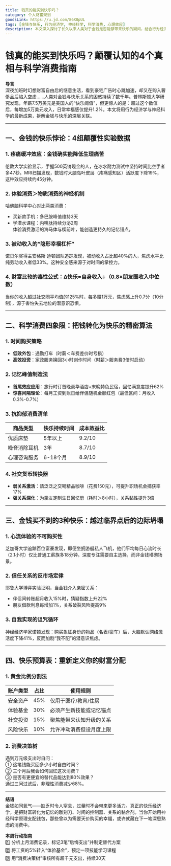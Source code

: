 ```yaml
---
title: 钱真的能买到快乐吗？
category: 个人财富规划
goodsLink: https://u.jd.com/86X0pUL
tags: [金钱与快乐, 行为经济学, 神经科学, 科学消费, 心理效应]
description: 本文深入探讨了长久以来人类对于金钱是否能够带来快乐的疑问，结合行为经济学与神经科学的研究成果，揭示了金钱与快乐之间复杂而微妙的关系。文章通过四个颠覆性的实验数据展示了金钱如何影响我们的快乐感，并提供了将金钱有效转化为快乐的策略。
---
```

# 钱真的能买到快乐吗？颠覆认知的4个真相与科学消费指南  

**导言**  
深夜加班时幻想财富自由后的惬意生活，看到豪宅广告时心跳加速，却又在购入奢侈品后陷入空虚……人类对金钱与快乐关系的困惑持续了数千年。普林斯顿大学研究发现，年薪7.5万美元是美国人的“快乐阈值”，但更惊人的是：超过这个数值后，每增加5万美元收入，日常幸福感仅提升1.2%。本文将用行为经济学与神经科学的最新成果，拆解金钱与快乐的深层关联。  

---

## 一、金钱的快乐悖论：4组颠覆性实验数据  

### 1. 疼痛缓冲效应：金钱确实能降低生理痛苦  
伦敦大学实验显示，手握500英镑现金的人，在冰水耐力测试中坚持时间比空手者多47秒。MRI扫描发现，数钱时大脑岛叶皮层（疼痛感知区）活跃度下降19%，这种效应持续约45分钟。  

### 2. 体验消费＞物质消费的神经机制  
哈佛脑科学中心对比两类消费：  
- 买新款手机：多巴胺峰值维持3天  
- 学潜水课程：内啡肽持续分泌2周  
体验消费激活的海马体与楔前叶，能创造更持久的记忆锚点。  

### 3. 被动收入的“隐形幸福杠杆”  
诺贝尔奖得主安格斯·迪顿团队追踪发现，被动收入占比超40%的人，焦虑水平比纯劳动收入者低33%。这种安全感来源于对时间的掌控力。  

### 4. 财富比较的毒性公式：Δ快乐=自身收入÷（0.8×朋友圈收入中位数）  
当你的收入超过社交圈平均值的125%时，每多赚1万元，焦虑感上升0.7分（10分制），源于害怕失去地位的潜意识恐惧。  

---

## 二、科学消费四象限：把钱转化为快乐的精密算法  

### 1. 时间购买策略  
- **低效外包**：通勤打车（时薪＜车费差价时亏损）  
- **高效投资**：家政服务换回3小时创作时间（时薪＞服务费3倍时启动）  

### 2. 记忆峰值制造法  
- **首尾效应应用**：旅行时订首晚豪华酒店+末晚特色民宿，回忆满意度提升62%  
- **惊喜间隔理论**：每月工资到账日给伴侣随机金额红包（最佳区间：月收入0.3%-0.7%）  

### 3. 抗抑郁消费清单  
| 商品类型        | 快乐持续时间 | 成本效益比 |  
|-----------------|--------------|------------|  
| 优质床垫        | 5年以上      | 9.2/10     |  
| 噪音消除耳机    | 3年          | 8.7/10     |  
| 心理咨询服务    | 6-18个月     | 8.9/10     |  

### 4. 社交货币转换器  
- **弱关系激活**：请泛泛之交喝精品咖啡（花费150元），可提升职场机会捕获率17%  
- **强关系深化**：为挚友定制生日回忆册（耗时＞8小时），关系黏性提升3倍  

---

## 三、金钱买不到的3种快乐：越过临界点后的边际坍塌  

### 1. 心流体验的不可购买性  
芝加哥大学追踪百位富豪发现，即便坐拥游艇私人飞机，他们平均每日心流时长（2.1小时）仅比普通工薪族多18分钟。深度专注需要自主选择，而非金钱堆砌场景。  

### 2. 信任关系的反市场定律  
耶鲁大学博弈实验证明，当金钱介入亲密关系：  
- 伴侣间转账超月收入15%时，猜疑指数上升22%  
- 朋友借款利息每增加1%，关系破裂风险提高9%  

### 3. 自我实现的诅咒循环  
神经经济学家诺顿发现：购买象征身份的物品（名表/豪车）后，大脑默认网络激活度下降41%，反而加剧“我不配”的潜意识焦虑。  

---

## 四、快乐预算表：重新定义你的财富分配  

### 1. 黄金比例分割法  
| 账户类型    | 占比   | 使用规则                  |  
|-------------|--------|---------------------------|  
| 安全资产    | 45%    | 仅用于医疗/教育/住房      |  
| 体验基金    | 30%    | 必须产生新技能或记忆锚点  |  
| 社交投资    | 15%    | 聚焦能带来认知升级的关系  |  
| 风险快乐    | 10%    | 允许冲动消费但设月度上限  |  

### 2. 消费决策树  
遇到万元级支出时自问：  
① 这笔钱能买回多少小时自由时间？  
② 三个月后我会如何回忆这次消费？  
③ 是否有更便宜的替代品能达到80%效果？  
通过三问过滤后，非理性消费减少68%。  

---

**结语**  
金钱如同氧气——缺乏时令人窒息，过量时不会带来更多活力。真正的快乐经济学，是把财富转化为记忆的雕刻刀、时间的控制器、关系的黏合剂。当你开始用神经科学原理支配钱包，那些曾以为需要天价购买的幸福，或许就藏在下一笔深思熟虑的消费中。  

**本周行动指南**  
1️⃣ 分析上月消费记录，标记3笔“后悔支出”并制定替代方案  
2️⃣ 将工资的5%转入“体验基金”，预定一项技能学习课程  
3️⃣ 用“消费决策树”审核所有超千元支出，持续30天